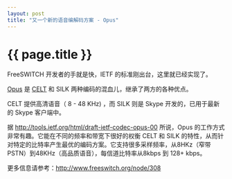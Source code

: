 ```yaml
---
layout: post
title: "又一个新的语音编解码方案 - Opus"
---
```


# {{ page.title }}

FreeSWITCH 开发者的手就是快，IETF 的标准刚出台，这里就已经实现了。

[Opus](http://tools.ietf.org/html/draft-ietf-codec-opus-00) 是 [CELT](http://www.celt-codec.org/) 和 SILK 两种编码的混血儿，继承了两方的各种优点。

CELT 提供高清语音（ 8 - 48 KHz) ，而 SILK 则是 Skype 开发的，已用于最新的 Skype 客户端中。

据 <http://tools.ietf.org/html/draft-ietf-codec-opus-00> 所说，Opus 的工作方式非常有趣。它能在不同的频率和带宽下很好的权衡 CELT 和 SILK 的特性，从而针对特定的比特率产生最优的编码方案。它支持很多采样频率，从8HKz（窄带PSTN）到48KHz（高品质语音），每信道比特率从8kbps 到 128+ kbps。


更多信息请参考：<http://www.freeswitch.org/node/308>

